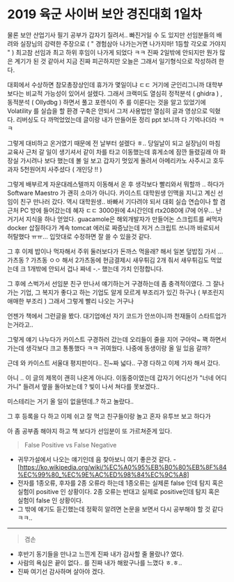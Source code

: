 # 2019 육군 사이버 보안 경진대회 1일차

물론 보안 산업기사 필기 공부가 갑자기 질려서.. 빠진거일 수 도 있지만
선임분들의 배려와 실장님의 강력한 주장으로 
( " 경험삼아 나가는거면 나가지마! 1등할 각오로 가야지 " )
최고참 선임과 최고 하위 후임이 나가게 되었다 ㅋㅋ
진짜 2일밖에 안되지만 뭔가 많은 계기가 된 것 같아서
지금 진짜 피곤하지만 오늘은 그래서 일기형식으로 작성하려 한다.

대회에서 수상하면 참모총장상인데 휴가가 몇일이냐 ㄷㄷ
거기에 군인리그니까 대학부보다는 비교적 가능성이 있어서 설렜다.
그래서 크랙미도 열심히 정적분석 ( ghidra ) , 동적분석 ( Ollydbg ) 하면서 풀고
포렌식이 주 를 이룬다는 것을 알고 있었기에 Volatility 를 실습을 할 환경 구축은 안되서
그저 사용법만 열심히 글과 영상으로 익혔다.
리버싱도 다 까먹었었는데 글이랑 내가 만들어둔 정리 ppt 보니까 다 기억나더라 ㅋㅋ

그렇게 대비하고 온거였기 때문에 전 날부터 설렜다 ㅎ..
당일날이 되고 실장님이 마침 교육사 근처 갈 일이 생기셔서 같이 차를 타고 이동했는데
휴게소에 잠깐 들렸길래 아 화장실 가시려나 보다 했는데
볼 일 보고 갑자기 멋있게 돌려서 아메리카노 사주시고 호두과자 5천원어치 사주셨다 ( 개인당 !! )

그렇게 배부르게 자운대레스텔까지 이동해서 온 후
생각보다 빨리와서 뭐할까 .. 하다가
Software Maestro 가 괜히 소마가 아니다. 
카이스트 대학원생 인맥을 지니고 계신 선임이 친구 만나러 갔다.
역시 대학원생.. 바빠서 기다려야 되서
대회 실습 연습이나 할 겸 근처 PC 방에 들어갔는데
혜자 ㄷㄷ
3000원에 4시간인데 rtx2080에 i7에 어우...
난 거기서 지식을 하나 얻었다.
guacamole은 해외개발자가 만들어논 스크립트를 써먹자
docker 삽질하다가 계속 tomcat 에러로 짜증났는데 저거 스크립트 쓰니까 바로되서 허탈했다 ㅠㅠ...
입맛대로 수정하면 잘 쓸 수 있을것 같다.

그 후 이제 밥이나 먹자해서
주위 둘러보다가 돈까스 먹을래? 해서 일본 덮밥집 가서
... 가츠동 ? 가츠동 ㅇㅇ 해서 2가츠동에 현금결제시 새우튀김 2개 줘서 새우튀김도 먹었는데
크 1개밖에 안되서 겁나 짜네 -.- 했는데 가치 인정합니다.

그 후에 스벅가서 선임분 친구 만나서 얘기하는거 구경하는데
좀 충격적이였다. 그 잘나가는 기업, 그 복지가 좋다고 하는 기업도
알게 모르게 부조리가 있긴 하구나 ( 부조린지 애매한 부조리 )
그래서 그렇게 빨리 나오는 거구나

언젠가 책에서 그런글을 봤다.
대기업에선 자기 코드가 안쓰이니까 천재들이 스타트업가는거라고..

그렇게 얘기 나누다가 카이스트 구경하러 갔는데
오리들이 줄을 지어 구아악~ 꽥 하면서 가는데
생각보다 크고 통통했다 ㅋㅋ 귀여웠다.
나중에 동생이랑 올 일 있음 갈까?

근데 와 카이스트 서울대 평지판이다.. 진~짜 넓다.. 
구경 다하고 이제 가자 해서 갔다.

아니 .. 이 글의 제목이 괜히 나온게 아니다.
이동중이였는데 갑자기 어디선가 "너네 어디가니" 들려서
옆을 돌아보는데 ? 빛이 나서 쳐다를 못보겠다..

미스테리는 거기 올 일이 없을텐데..? 하고 놀랐다..

그 후 등록을 다 하고 이제 쉬고 잘 먹고 친구들이랑 놀고
혼자 유투브 보고 하다가

아 좀 공부좀 해야지 하고 책 보다가 선임분이 또 가르쳐준게 있다.

> False Positive vs False Negative
- 귀무가설에서 나오는 얘기인데
음 찾아보니 여기 좋은것 같다.
-[https://ko.wikipedia.org/wiki/%EC%A0%95%EB%B0%80%EB%8F%84%EC%99%80_%EC%9E%AC%ED%98%84%EC%9C%A8]
- 전자를 1종오류, 후자를 2종 오류라 하는데 1종오류는 실제론 false 인데 탐지 혹은 실험이 positive 인 상황이다.
2종 오류는 반대고 실제로 positive인데 탐지 혹은 실험이 false 인 상황이다.
- 그 밖에 얘기도 듣긴했는데 정확히 알려면 논문을 보면서 다시 공부해야 할 것 같다 ㅋㅋ..

---
> 겸손
- 후반기 동기들을 만나고 느낀게 진짜 내가 감사할 줄 몰랐나? 였다.
- 사람의 욕심은 끝이 없다.. 를 진짜 내가 해왔구나를 느꼈다 ㅎ.ㅎ..
- 진짜 여기선 감사하며 살아야 겠다.





